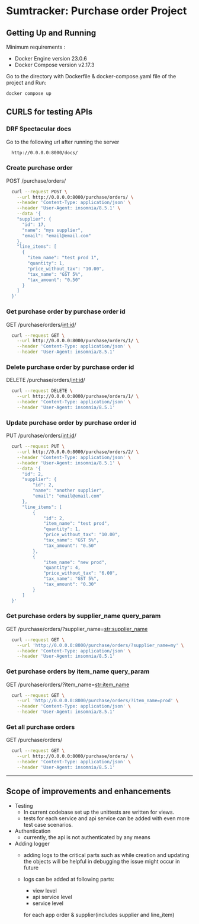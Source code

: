 # Sumtracker: Purchase order Project

## Getting Up and Running

Minimum requirements :
- Docker Engine version 23.0.6
- Docker Compose version v2.17.3

Go to the directory with Dockerfile & docker-compose.yaml file of the project and Run:
```bash
docker compose up
```

## CURLS for testing APIs

### DRF Spectacular docs
Go to the following url after running the server
```bash
  http://0.0.0.0:8000/docs/
```

### Create purchase order
POST /purchase/orders/
```bash
  curl --request POST \
    --url http://0.0.0.0:8000/purchase/orders/ \
    --header 'Content-Type: application/json' \
    --header 'User-Agent: insomnia/8.5.1' \
    --data '{
    "supplier": {
      "id": 17,
      "name": "mys supplier",
      "email": "email@email.com"
    },
    "line_items": [
      {
        "item_name": "test prod 1",
        "quantity": 1,
        "price_without_tax": "10.00",
        "tax_name": "GST 5%",
        "tax_amount": "0.50"
      }
    ]
  }'
```
### Get purchase order by purchase order id
GET /purchase/orders/<int:id>/
```bash
  curl --request GET \
    --url http://0.0.0.0:8000/purchase/orders/1/ \
    --header 'Content-Type: application/json' \
    --header 'User-Agent: insomnia/8.5.1'
```
### Delete purchase order by purchase order id
DELETE /purchase/orders/<int:id>/
```bash
  curl --request DELETE \
    --url http://0.0.0.0:8000/purchase/orders/1/ \
    --header 'Content-Type: application/json' \
    --header 'User-Agent: insomnia/8.5.1'
```
### Update purchase order by purchase order id
PUT /purchase/orders/<int:id>/
```bash
  curl --request PUT \
    --url http://0.0.0.0:8000/purchase/orders/2/ \
    --header 'Content-Type: application/json' \
    --header 'User-Agent: insomnia/8.5.1' \
    --data '{
      "id": 2,
      "supplier": {
          "id": 2,
          "name": "another supplier",
          "email": "email@email.com"
      },
      "line_items": [
          {
              "id": 2,
              "item_name": "test prod",
              "quantity": 1,
              "price_without_tax": "10.00",
              "tax_name": "GST 5%",
              "tax_amount": "0.50"
          },
          {
              "item_name": "new prod",
              "quantity": 4,
              "price_without_tax": "6.00",
              "tax_name": "GST 5%",
              "tax_amount": "0.30"
          }
      ]
  }'
```
### Get purchase orders by supplier_name query_param
GET /purchase/orders/?supplier_name=<str:supplier_name>
```bash
  curl --request GET \
    --url 'http://0.0.0.0:8000/purchase/orders/?supplier_name=my' \
    --header 'Content-Type: application/json' \
    --header 'User-Agent: insomnia/8.5.1'
```
### Get purchase orders by item_name query_param
GET /purchase/orders/?item_name=<str:item_name>
```bash
  curl --request GET \
    --url 'http://0.0.0.0:8000/purchase/orders/?item_name=prod' \
    --header 'Content-Type: application/json' \
    --header 'User-Agent: insomnia/8.5.1'
```
### Get all purchase orders
GET /purchase/orders/
```bash
  curl --request GET \
    --url http://0.0.0.0:8000/purchase/orders/ \
    --header 'Content-Type: application/json' \
    --header 'User-Agent: insomnia/8.5.1'
```

---
## Scope of improvements and enhancements
- Testing
  - In current codebase set up the unittests are written for views. 
  - tests for each service and api service can be added with even more test case scenarios.
- Authentication
  - currently, the api is not authenticated by any means
- Adding logger
  - adding logs to the critical parts such as while creation and updating the objects will be helpful in debugging the issue might occur in future
  - logs can be added at following parts:
    - view level
    - api service level
    - service level 

    for each app order & supplier(includes supplier and line_item)
